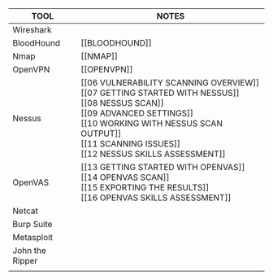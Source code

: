 | TOOL                | NOTES                                                                                                                                                                                                                                 |
| ------------------- | ------------------------------------------------------------------------------------------------------------------------------------------------------------------------------------------------------------------------------------- |
| Wireshark           |                                                                                                                                                                                                                                       |
| BloodHound          | [[BLOODHOUND]]                                                                                                                                                                                                                        |
| Nmap                | [[NMAP]]                                                                                                                                                                                                                              |
| OpenVPN             | [[OPENVPN]]                                                                                                                                                                                                                           |
| Nessus              | [[06 VULNERABILITY SCANNING OVERVIEW]]<br>[[07 GETTING STARTED WITH NESSUS]]<br>[[08 NESSUS SCAN]]<br>[[09 ADVANCED SETTINGS]]<br>[[10 WORKING WITH NESSUS SCAN OUTPUT]]<br>[[11 SCANNING ISSUES]]<br>[[12 NESSUS SKILLS ASSESSMENT]] |
| OpenVAS             | [[13 GETTING STARTED WITH OPENVAS]]<br>[[14 OPENVAS SCAN]]<br>[[15 EXPORTING THE RESULTS]]<br>[[16 OPENVAS SKILLS ASSESSMENT]]                                                                                                        |
| Netcat              |                                                                                                                                                                                                                                       |
| Burp Suite<br>      |                                                                                                                                                                                                                                       |
| Metasploit<br>      |                                                                                                                                                                                                                                       |
| John the Ripper<br> |                                                                                                                                                                                                                                       |
|                     |                                                                                                                                                                                                                                       |

